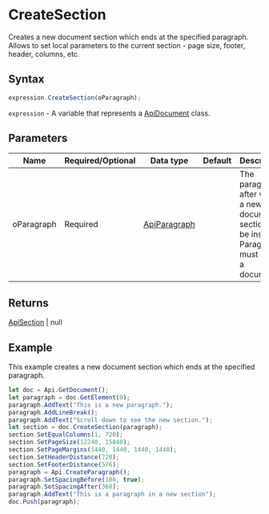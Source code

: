 # CreateSection

Creates a new document section which ends at the specified paragraph. Allows to set local parameters to the currentsection - page size, footer, header, columns, etc.

## Syntax

```javascript
expression.CreateSection(oParagraph);
```

`expression` - A variable that represents a [ApiDocument](../ApiDocument.md) class.

## Parameters

| **Name** | **Required/Optional** | **Data type** | **Default** | **Description** |
| ------------- | ------------- | ------------- | ------------- | ------------- |
| oParagraph | Required | [ApiParagraph](../../ApiParagraph/ApiParagraph.md) |  | The paragraph after which a new document section will be inserted. Paragraph must be in a document. |

## Returns

[ApiSection](../../ApiSection/ApiSection.md) \| null

## Example

This example creates a new document section which ends at the specified paragraph.

```javascript editor-docx
let doc = Api.GetDocument();
let paragraph = doc.GetElement(0);
paragraph.AddText("This is a new paragraph.");
paragraph.AddLineBreak();
paragraph.AddText("Scroll down to see the new section.");
let section = doc.CreateSection(paragraph);
section.SetEqualColumns(1, 720);
section.SetPageSize(12240, 15840);
section.SetPageMargins(1440, 1440, 1440, 1440);
section.SetHeaderDistance(720);
section.SetFooterDistance(576);
paragraph = Api.CreateParagraph();
paragraph.SetSpacingBefore(100, true);
paragraph.SetSpacingAfter(360);
paragraph.AddText("This is a paragraph in a new section");
doc.Push(paragraph);
```
